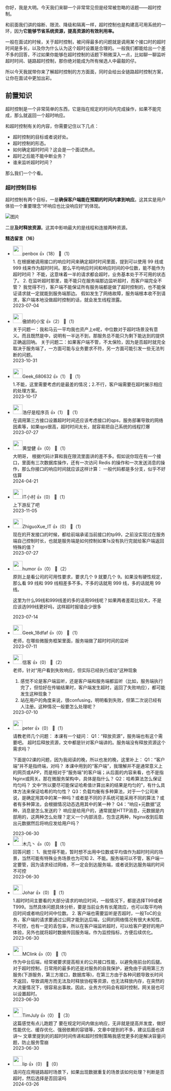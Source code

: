 你好，我是大明。今天我们来聊一个非常常见但是经常被忽略的话题——超时控制。

和前面我们讲的熔断、限流、降级和隔离一样，超时控制也是构建高可用系统的一环，因为**它能够节省系统资源，提高资源的有效利用率。**

一般在面试的时候，关于超时控制，被问得最多的问题就是调用某个接口时的超时时间是多长，以及你为什么认为这个超时设置是合理的。一般我们都能给出一个差不多的回答，不过如果你能够在超时控制的话题下稍微深入一点，比如聊一聊监听超时时间、链路超时控制，那你绝对能成为所有候选人中最靓的仔。

所以今天我就带你来了解超时控制的方方面面，同时会给出全链路超时控制方案，让你在面试中更加出彩。

## 前置知识

超时控制是一个非常简单的东西，它是指在规定的时间内完成操作，如果不能完成，那么就返回一个超时响应。

和超时控制有关的内容，你需要记住以下几点：

- 超时控制的目标或者说好处。
- 超时控制的形态。
- 如何确定超时时间？这会是一个面试热点。
- 超时之后能不能中断业务？
- 谁来监听超时时间？

那么我们一个个看。

### 超时控制目标

超时控制有两个目标，一是**确保客户端能在预期的时间内拿到响应**。这其实是用户体验一个重要理念“坏响应也比没响应好”的体现。

![图片](https://static001.geekbang.org/resource/image/b4/49/b4541b78dc513da2591028a317404d49.png?wh=1920x1158)

二是**及时释放资源**。这其中影响最大的是线程和连接两种资源。
<div><strong>精选留言（16）</strong></div><ul>
<li><img src="https://static001.geekbang.org/account/avatar/00/10/11/0a/59639f1f.jpg" width="30px"><span>penbox</span> 👍（18） 💬（1）<div>1. 在根据被调用接口的响应时间来确定超时时间里面，提到可以使用 99 线或 999 线来作为超时时间。那么平均响应时间和响应时间的中位数，能不能作为超时时间？
不能，这意味着一半的请求都会超时，业务基本处于不可用的状态了。
2. 在监听超时那里，能不能只在服务端那边监听超时，而客户端完全不管？
我觉得不行，客户端不能保证所有服务端都是做了超时控制的，也不能保证请求就一定就能到服务端那边。
假如发生了网络故障，服务端根本收不到请求，客户端本地没做超时控制的话，就会发生线程泄露。</div>2023-07-04</li><br/><li><img src="https://static001.geekbang.org/account/avatar/00/16/cb/a2/5e7c557e.jpg" width="30px"><span>傲娇的小宝</span> 👍（2） 💬（1）<div>关于问题一：我和马云一平均我也资产上e呢，中位数对于超时场景没有意义。而且既然是中，说明有一半达不到，那服务总不能只为剩下能达到的提供正确返回呐。
关于问题二：如果客户端不管，不太保险，因为是否超时就完全取决于服务端了，一方面可能与业务要求不符，另一方面可能引发一些无法判断的问题。</div>2023-10-31</li><br/><li><img src="" width="30px"><span>Geek_680632</span> 👍（1） 💬（1）<div>1.不能，这里需要考虑的是最差的情况；2.不行，客户端需要在超时展示相应的处理方案。</div>2023-10-17</li><br/><li><img src="https://static001.geekbang.org/account/avatar/00/10/da/d9/f051962f.jpg" width="30px"><span>浩仔是程序员</span> 👍（1） 💬（1）<div>在调用第三方接口设置超时时间还应该考虑接口的qps，服务部署导致的网络因素等，如果qps很高，超时时间太长，就容易把自己系统的线程打爆</div>2023-07-27</li><br/><li><img src="https://thirdwx.qlogo.cn/mmopen/vi_32/YbUxEV3741vKZAiasOXggWucQbmicJwIjg3HDE58oyibYXbSop9QQFqZ7X6OhynDoo6rDHwzK8njSeJjN9hx3pJXg/132" width="30px"><span>黄堃健</span> 👍（0） 💬（1）<div>大明哥， 根据代码计算和我在限流里面讲的差不多。假如说你现在有一个接口，里面有三次数据库操作，还有一次访问 Redis 的操作和一次发送消息的操作，那么你接口的响应时间就应该这样计算：   一般代码都是多分支，似乎不好估算</div>2024-04-21</li><br/><li><img src="https://static001.geekbang.org/account/avatar/00/14/4c/b5/fcede1a9.jpg" width="30px"><span>IT小村</span> 👍（0） 💬（1）<div>上下游反了吧</div>2023-11-05</li><br/><li><img src="https://static001.geekbang.org/account/avatar/00/28/44/cf/791d0f5e.jpg" width="30px"><span>ZhiguoXue_IT</span> 👍（0） 💬（1）<div>现在的开发接口的时候，都给前端承诺当前接口的tp99，之前没实现过在服务端自己控制时长，也就是服务端是如何控制如果1s没有执行完就给客户端返回特殊的值？</div>2023-07-27</li><br/><li><img src="https://static001.geekbang.org/account/avatar/00/12/08/ab/caec7bca.jpg" width="30px"><span>humor</span> 👍（0） 💬（2）<div>原则上是看公司的可用性要求，要求几个 9 就要几个 9。如果没有硬性规定，那么看 99 线和 999 线相差多不多。不多的话就用 999 线，多的话就用 99 线。

这里为什么99线和999线差的多的话用99线呢？如果两者差距比较大，不是应该选999线更好吗，这样超时报错会少很多</div>2023-07-14</li><br/><li><img src="http://thirdwx.qlogo.cn/mmopen/vi_32/DYAIOgq83eqw0R25Bt0iahFhEHfnxmzr9iaZf0eLsDQtFUJzgGkYwHTqicU9TydMngrJ4yL7D50awD2VibHBAdqplQ/132" width="30px"><span>Geek_18dfaf</span> 👍（0） 💬（1）<div>老师，在哪些微服务框架里面，服务端做了超时时间的监听</div>2023-07-11</li><br/><li><img src="https://static001.geekbang.org/account/avatar/00/2e/11/86/3ef486e0.jpg" width="30px"><span>信客</span> 👍（0） 💬（2）<div>老师，针对“用户看到失败响应，但实际已经执行成功”这种现象
1. 感觉不论是客户端监听，还是客户端和服务端都监听（比如，服务端执行完了，但恰好在传输结果时，客户端发生超时，返回了失败响应），都可能发生这种现象？
2. 站在用户的角度来说，很confusing，明明看到失败，但第二次说已经有人注册。这种情况一般要怎么处理呢？</div>2023-07-10</li><br/><li><img src="https://static001.geekbang.org/account/avatar/00/10/25/87/f3a69d1b.jpg" width="30px"><span>peter</span> 👍（0） 💬（1）<div>请教老师几个问题：
本课有一个疑问：
Q1：“释放资源”，服务端也有这个需要吧。
超时后释放资源，文中都是针对客户端讲的。服务端没有释放资源这个需求吗？

下面是02课的问题，因为我阅读的晚，所以也发的晚，这里补上：
Q1：“客户端”并不是指终端，对吗？
本课中用到的“客户端”，我理解并不是通常意义上的网页或APP，而是相对于“服务端”的客户端；从后面的内容来看，也不是指Nginx或网关。那在微服务架构中，具体是指什么？
Q2：哈希算法怎么保证均匀吗？
文中“所以要尽可能保证哈希值计算出来的结果是均匀的”，有什么具体方法来保证哈希的均匀性？
Q3：负载均衡有多种算法，对于一个公司来说，是确定用其中的某一种吗？或者是不同的子系统可能采用不同的算法？或者有多种算法，会根据情况动态选用其中的某一种？
Q4：“响应+元数据”这种，消息是怎么发送的？
响应是给用户的，通常就是HTTP消息，元数据是内部用的，这两种怎么处理？定义一个内部消息，包含这两种，Nginx收到后取出元数据然后将响应发给用户吗？
</div>2023-06-30</li><br/><li><img src="https://static001.geekbang.org/account/avatar/00/24/ee/46/7d65ae37.jpg" width="30px"><span>木几丶</span> 👍（0） 💬（1）<div>回答问题：
1、我觉得不能，暂时想不出用中位数或平均值作为超时时间的场景，当然可能有特殊业务场景也为可知
2、不能。服务端可以不管，客户端一定要管，因为请求经过网络，不一定会到达服务端，或者说到达服务端的时间不可控</div>2023-06-30</li><br/><li><img src="https://static001.geekbang.org/account/avatar/00/10/d0/91/89123507.jpg" width="30px"><span>Johar</span> 👍（0） 💬（1）<div>1.超时时间主要看的大部分请求的响应时间，一般情况下，都是选择T99或者T999。当然具体问题具体分析，要是当前业务有长尾效应，也可以取平均响应时间或者响应时间中位数。
2. 客户端也需要监听是否超时，一般ToC的业务，客户端的请求要通过公网才能到达后端，公网的网络情况有很大未知性，不可控，也有一定的丢包率，所以在客户端监听超时，可以给客户更好的用户体验，另外也就将超时数据传回服务端，作为监控指标，方便后续优化。</div>2023-06-30</li><br/><li><img src="https://static001.geekbang.org/account/avatar/00/15/e8/55/63189817.jpg" width="30px"><span>MClink</span> 👍（0） 💬（1）<div>作为中台后端，经常被要求提高相关的公共接口性能，以避免拖前台的后腿。对于超时控制，日常用的最多的还是对服务的自我保护，避免由于调用第三方服务(下游服务，第三方接口，数据库等)，在第三方由于各种问题导致长时间不返回，导致调用方而无法及时释放协程等资源，也无法释放内存，在突然的大流量情况下，很容易出事故。因此，业务方代码会有超时控制，网关层也可以设置超时。</div>2023-06-30</li><br/><li><img src="https://thirdwx.qlogo.cn/mmopen/vi_32/DYAIOgq83eooNCNEO0vhRiagdrCnNW2LWzzV4g5tXJ9KkTu9hegCTx6lBrA06AZ3Uylb2wdKjvtrmZUWkKKHTGA/132" width="30px"><span>TimJuly</span> 👍（0） 💬（3）<div>这篇感觉有点儿跑题了
要在规定时间内做出响应，无非就是提高并发度，做好性能优化、缓存优化、强弱依赖的容错等，文章中提到的不多，建议后面也讲讲～
文章里提到的的超时时间传递和超时控制策略我感觉更多的是解决容量问题，防止服务雪崩</div>2023-06-30</li><br/><li><img src="https://static001.geekbang.org/account/avatar/00/31/12/35/4ca3cc7d.jpg" width="30px"><span>lip</span> 👍（0） 💬（0）<div>请问在应用链路超时场景下，如果出现数据重复的场景该如何处理？判断是否超时，然后选择是否回滚吗</div>2024-03-26</li><br/>
</ul>